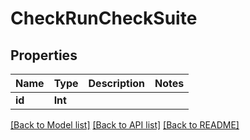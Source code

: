 # CheckRunCheckSuite

## Properties
Name | Type | Description | Notes
------------ | ------------- | ------------- | -------------
**id** | **Int** |  | 

[[Back to Model list]](../README.md#documentation-for-models) [[Back to API list]](../README.md#documentation-for-api-endpoints) [[Back to README]](../README.md)


